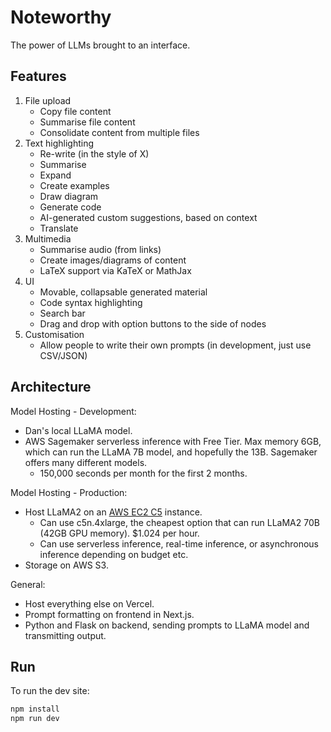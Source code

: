 # Noteworthy

The power of LLMs brought to an interface.

## Features

1. File upload
   -  Copy file content
   -  Summarise file content
   -  Consolidate content from multiple files
2. Text highlighting
   -  Re-write (in the style of X)
   -  Summarise
   -  Expand
   -  Create examples
   -  Draw diagram
   -  Generate code
   -  AI-generated custom suggestions, based on context
   -  Translate
3. Multimedia
   -  Summarise audio (from links)
   -  Create images/diagrams of content
   -  LaTeX support via KaTeX or MathJax
4. UI
   -  Movable, collapsable generated material
   -  Code syntax highlighting
   -  Search bar
   -  Drag and drop with option buttons to the side of nodes
5. Customisation
   - Allow people to write their own prompts (in development, just use CSV/JSON)

## Architecture

Model Hosting - Development:

- Dan's local LLaMA model.
- AWS Sagemaker serverless inference with Free Tier. Max memory 6GB, which can run the LLaMA 7B model, and hopefully the 13B. Sagemaker offers many different models.
   - 150,000 seconds per month for the first 2 months.

Model Hosting - Production:

-  Host LLaMA2 on an [AWS EC2 C5](https://aws.amazon.com/ec2/instance-types/c5/) instance.
   -  Can use c5n.4xlarge, the cheapest option that can run LLaMA2 70B (42GB GPU memory). $1.024 per hour.
   -  Can use serverless inference, real-time inference, or asynchronous inference depending on budget etc.
-  Storage on AWS S3.

General:

-  Host everything else on Vercel.
-  Prompt formatting on frontend in Next.js.
-  Python and Flask on backend, sending prompts to LLaMA model and transmitting output.

## Run

To run the dev site:

```bash
npm install
npm run dev
```
